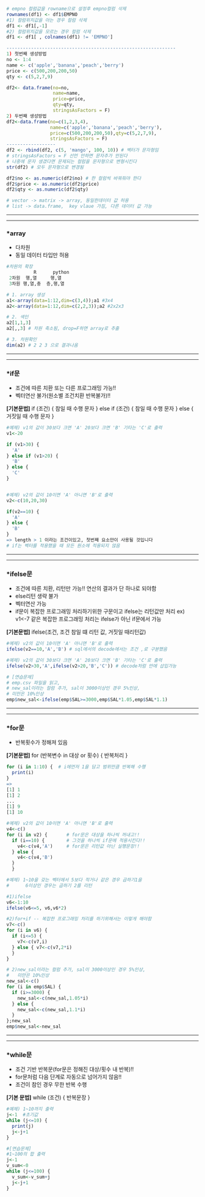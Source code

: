 ```R
# empno 컬럼값을 rowname으로 설정후 empno컬럼 삭제
rownames(df1) <- df1$EMPNO
#1) 컬럼위치값을 아는 경우 컬럼 삭제
df1 <- df1[,-1]
#2) 컬럼위치값을 모르는 경우 컬럼 삭제
df1 <- df1[ , colnames(df1) != 'EMPNO']

--------------------------------------------------------------
1) 첫번째 생성방법
no <- 1:4
name <- c('apple','banana','peach','berry')
price <- c(500,200,200,50)
qty <- c(5,2,7,9)

df2<- data.frame(no=no, 
                 name=name, 
                 price=price, 
                 qty=qty,
                 stringsAsFactors = F) 
2) 두번째 생성방법
df2<-data.frame(no=c(1,2,3,4),
                name=c('apple','banana','peach','berry'),
                price=c(500,200,200,50),qty=c(5,2,7,9),
                stringsAsFactors = F) 
------------------
df2 <- rbind(df2, c(5, 'mango', 100, 10)) # 벡터가 문자형임
# stringsAsFactors = F 선언 안하면 문자추가 안된다 
# 나중에 문자 생겼다면 문제되는 컬럼을 문자형으로 변형시킨다
str(df2) # 모두 문자형으로 변경됨

df2$no <- as.numeric(df2$no) # 한 컬럼씩 바꿔줘야 한다
df2$price <- as.numeric(df2$price)
df2$qty <- as.numeric(df2$qty) 

# vector -> matrix -> array, 동일한데이터 값 허용
# list -> data.frame,  key vlaue 가짐, 다른 데이터 값 가능
```
----------------------------------------
--------------------------------------------
### *array
- 다차원
- 동일 데이터 타입만 허용
```R
#차원의 확장
          R      python
 2차원  행,열     행,열  
 3차원 행,열,충  층,행,열

# 1. array 생성
a1<-array(data=1:12,dim=c(3,4));a1 #3x4
a2<-array(data=1:12,dim=c(2,2,3));a2 #2x2x3

# 2. 색인
a2[1,1,3]
a2[,,3] # 차원 축소됨, drop=F하면 array로 추출

# 3. 차원확인
dim(a2) # 2 2 3 으로 결과나옴
```
--------------------------------------------
-----------------------------------------
### *if문 
- 조건에 따른 치환 또는 다른 프로그래밍 가능!!
- 벡터연산 불가(원소별 조건치환 반복불가)!!
 
**[기본문법]**
 if (조건) {
   참일 때 수행 문자
 } else if (조건) {
   참일 때 수행 문자
 } else {
   거짓일 때 수행 문자
 }
```R
#예제) v1의 값이 30보다 크면 'A' 20보다 크면 'B' 기타는 'C'로 출력
v1<-20

if (v1>30) {
  'A'
} else if (v1>20) {
  'B'
} else {
  'C'
}


#예제) v2의 값이 10이면 'A' 아니면 'B'로 출력
v2<-c(10,20,30) 

if(v2==10) {
  'A'
} else {
  'B'
}
=> length > 1 이라는 조건이있고, 첫번째 요소만이 사용될 것입니다
# if는 벡터를 적용했을 때 모든 원소에 적용되지 않음
```
---------------------------------------------
----------------------------------------------
### *ifelse문
- 조건에 따른 치환, 리턴만 가능!! 연산의 결과가 단 하나로 되야함
- else리턴 생략 불가
- 벡터연산 가능
- if문이 복잡한 프로그래밍 처리하기위한 구문이고 ifelse는 리턴값만 처리
ex) v1<-7 같은 복잡한 프로그래밍 처리는 ifelse가 아닌 if문에서 가능

**[기본문법]**
ifelse(조건, 조건 참일 떄 리턴 값, 거짓일 때리턴값)
```R
#예제) v2의 값이 10이면 'A' 아니면 'B'로 출력
ifelse(v2==10,'A','B') # sql에서의 decode에서는 조건 ,로 구분했음

#예제) v2의 값이 30보다 크면 'A' 20보다 크면 'B' 기타는 'C'로 출력
ifelse(v2>30,'A',ifelse(v2>20,'B','C')) # decode처럼 안에 삽입가능

# [연습문제]
# emp.csv 파일을 읽고,
# new_sal이라는 컬럼 추가, sal이 3000이상인 경우 5%인상,
# 미만은 10%인상
emp$new_sal<-ifelse(emp$SAL>=3000,emp$SAL*1.05,emp$SAL*1.1)
```
------------------------------------------------
------------------------------------------------
### *for문 
- 반복횟수가 정해져 있음

**[기본문법]**
for (반복변수 in 대상 or 횟수) {
  반복처리 
}
```R
for (i in 1:10) {  # i에먼저 1을 담고 범위만큼 반복해 수행
  print(i)
}
=>
[1] 1
[1] 2
...
[1] 9
[1] 10

#예제) v2의 값이 10이면 'A' 아니면 'B'로 출력
v4<-c()
for (i in v2) {       # for문은 대상을 하나씩 꺼내고!!
  if (i==10) {        # 그것을 하나씩 if문에 적용시킨다!!
    v4<-c(v4,'A')     # for문은 리턴값 아닌 실행문장!!
  } else {            
    v4<-c(v4,'B')     
  }                   
  }               

#예제) 1~10을 갖는 벡터에서 5보다 작거나 같은 경우 곱하기1을
#      6이상인 경우는 곱하기 2를 리턴

#1)ifelse
v6<-1:10
ifelse(v6<=5, v6,v6*2)

#2)for+if -- 복잡한 프로그래밍 처리를 하기위해서는 이렇게 해야함
v7<-c()
for (i in v6) {
  if (i<=5) {
    v7<-c(v7,i)
  } else { v7<-c(v7,2*i)
  }
}

# 2)new_sal이라는 컬럼 추가, sal이 3000이상인 경우 5%인상,
#   미만은 10%인상
new_sal<-c()
for (i in emp$SAL) {
  if (i>=3000) {
    new_sal<-c(new_sal,1.05*i)
  } else {
    new_sal<-c(new_sal,1.1*i)
  }
};new_sal 
emp$new_sal<-new_sal
```
---------------------------------------------
---------------------------------------------
### *while문
- 조건 기반 반복문(for문은 정해진 대상/횟수 내 반복)!!
- for문처럼 다음 단계로 자동으로 넘어가지 않음!!
- 조건이 참인 경우 무한 반복 수행

**[기본 문법]**
 while (조건) {
   반복문장
 }
```R
#예제) 1~10까지 출력
j<-1  #초기값
while (j<=10) {
  print(j)
  j<-j+1
}

#[연습문제]
#1~100의 합 출력
j<-1
v_sum<-0
while (j<=100) {
  v_sum<-v_sum+j
  j<-j+1
}
